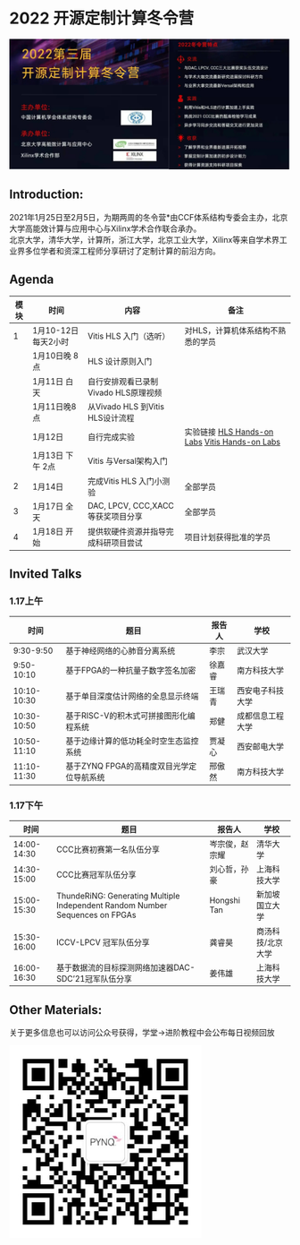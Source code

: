 # 2022 开源定制计算冬令营

![image](image/winter_camp22.png)

## Introduction:
2021年1月25日至2月5日，为期两周的冬令营*由CCF体系结构专委会主办，北京大学高能效计算与应用中心与Xilinx学术合作联合承办。  
北京大学，清华大学，计算所，浙江大学，北京工业大学，Xilinx等来自学术界工业界多位学者和资深工程师分享研讨了定制计算的前沿方向。  

## Agenda
| **模块** | **时间**             | **内容**                             | 备注                                                         |
| -------- | -------------------- | ------------------------------------ | ------------------------------------------------------------ |
| 1        | 1月10-12日 每天2小时 | Vitis HLS 入门（选听）               | 对HLS，计算机体系结构不熟悉的学员                            |
|          | 1月10日晚 8点        | HLS 设计原则入门                     |                                                              |
|          | 1月11日 白天         | 自行安排观看已录制Vivado HLS原理视频 |                                                              |
|          | 1月11日晚8点         | 从Vivado  HLS 到Vitis HLS设计流程    |                                                              |
|          | 1月12日              | 自行完成实验                         | 实验链接  [HLS Hands-on Labs](https://github.com/xupgit/High-Level-Synthesis-Flow-on-Zynq-using-Vivado-HLS) [Vitis Hands-on Labs](https://xilinx.github.io/xup_compute_acceleration/) |
|          | 1月13日 下午 2点     | Vitis 与Versal架构入门               |                                                              |
| 2        | 1月14日              | 完成Vitis  HLS 入门小测验            | 全部学员                                                     |
| 3        | 1月17日 全天         | DAC, LPCV, CCC,XACC等获奖项目分享    | 全部学员                                                     |
| 4        | 1月18日 开始         | 提供软硬件资源并指导完成科研项目尝试 | 项目计划获得批准的学员                                       |

## Invited Talks

### 1.17上午

| **时间**    | **题目**                                  | **报告人** | **学校**         |
| ----------- | ----------------------------------------- | ---------- | ---------------- |
| 9:30-9:50   | 基于神经网络的心肺音分离系统              | 李宗       | 武汉大学         |
| 9:50-10:10  | 基于FPGA的一种抗量子数字签名加密          | 徐嘉睿     | 南方科技大学     |
| 10:10-10:30 | 基于单目深度估计网络的全息显示终端        | 王瑞青     | 西安电子科技大学 |
| 10:30-10:50 | 基于RISC-V的积木式可拼接图形化编程系统    | 郑健       | 成都信息工程大学 |
| 10:50-11:10 | 基于边缘计算的低功耗全时空生态监控系统    | 贾凝心     | 西安邮电大学     |
| 11:10-11:30 | 基于ZYNQ FPGA的高精度双目光学定位导航系统 | 邢傲然     | 南方科技大学     |

### 1.17下午

| **时间**    | **题目**                                                     | **报告人**     | **学校**          |
| ----------- | ------------------------------------------------------------ | -------------- | ----------------- |
| 14:00-14:30 | CCC比赛初赛第一名队伍分享                                    | 岑宗俊，赵宗耀 | 清华大学          |
| 14:30-15:00 | CCC比赛冠军队伍分享                                          | 刘心哲，孙豪   | 上海科技大学      |
| 15:00-15:30 | ThundeRiNG:  Generating Multiple Independent Random Number Sequences on FPGAs | Hongshi Tan    | 新加坡国立大学    |
| 15:30-16:00 | ICCV-LPCV 冠军队伍分享                                       | 龚睿昊         | 商汤科技/北京大学 |
| 16:00-16:30 | 基于数据流的目标探测网络加速器DAC-SDC’21冠军队伍分享         | 姜伟雄         | 上海科技大学      |

## Other Materials:

关于更多信息也可以访问公众号获得，学堂->进阶教程中会公布每日视频回放  

![image](image/qrcode_Pynq_small.jpg)

